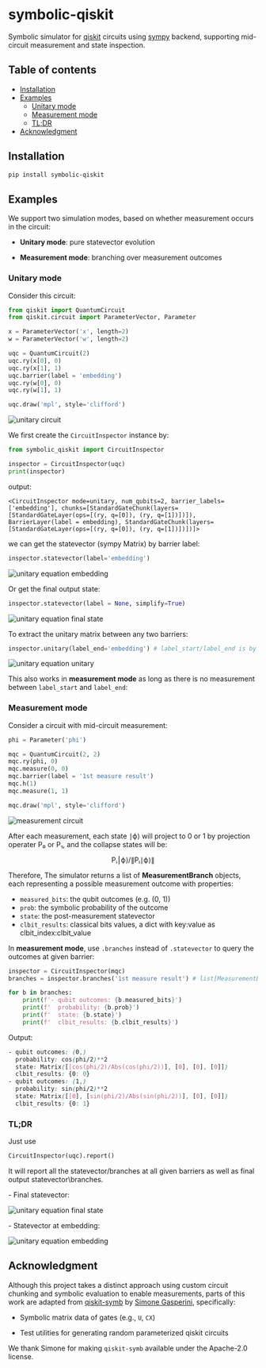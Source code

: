 # symbolic-qiskit

Symbolic simulator for [qiskit](https://github.com/Qiskit/qiskit) circuits using [sympy](https://github.com/sympy/sympy) backend, supporting mid-circuit measurement and state inspection.

## Table of contents
- [Installation](#installation)
- [Examples](#examples)
  - [Unitary mode](#unitary-mode)
  - [Measurement mode](#measurement-mode)
  - [TL;DR](#tldr)
- [Acknowledgment](#acknowledgment)

## Installation
```bash
pip install symbolic-qiskit
```
## Examples

We support two simulation modes, based on whether measurement occurs in the circuit:

- **Unitary mode**: pure statevector evolution

- **Measurement mode**: branching over measurement outcomes

### Unitary mode

Consider this circuit:

```python
from qiskit import QuantumCircuit
from qiskit.circuit import ParameterVector, Parameter

x = ParameterVector('x', length=2)
w = ParameterVector('w', length=2)

uqc = QuantumCircuit(2)
uqc.ry(x[0], 0)
uqc.ry(x[1], 1)
uqc.barrier(label = 'embedding')
uqc.ry(w[0], 0)
uqc.ry(w[1], 1)

uqc.draw('mpl', style='clifford')
```
![unitary circuit](docs/circuits/unitary.png)

We first create the `CircuitInspector` instance by:

```python
from symbolic_qiskit import CircuitInspector

inspector = CircuitInspector(uqc)
print(inspector)
```

output:
```text
<CircuitInspector mode=unitary, num_qubits=2, barrier_labels=['embedding'], chunks=[StandardGateChunk(layers=[StandardGateLayer(ops=[(ry, q=[0]), (ry, q=[1])])]), BarrierLayer(label = embedding), StandardGateChunk(layers=[StandardGateLayer(ops=[(ry, q=[0]), (ry, q=[1])])])]>
```

we can get the statevector (sympy Matrix) by barrier label:

```python
inspector.statevector(label='embedding')
```
![unitary equation embedding](docs/equations/unitary/embedding.svg)

Or get the final output state:

```python
inspector.statevector(label = None, simplify=True)
```
![unitary equation final state](docs/equations/unitary/final_state.svg)

To extract the unitary matrix between any two barriers:

```python
inspector.unitary(label_end='embedding') # label_start/label_end is by default start/end of the circuit
```
![unitary equation unitary](docs/equations/unitary/unitary.svg)

This also works in **measurement mode** as long as there is no measurement between `label_start` and `label_end`:

### Measurement mode

Consider a circuit with mid-circuit measurement:

```python
phi = Parameter('phi')

mqc = QuantumCircuit(2, 2)
mqc.ry(phi, 0)
mqc.measure(0, 0)
mqc.barrier(label = '1st measure result')
mqc.h(1)
mqc.measure(1, 1)

mqc.draw('mpl', style='clifford')
```
![measurement circuit](docs/circuits/measurement.png)

After each measurement, each state ∣ϕ⟩ will project to 0 or 1 by projection operater P₀ or P₁, and the collapse states will be:

<div align="center">
    Pᵢ⎮ϕ⟩/∥Pᵢ∣ϕ⟩∥
</div>

Therefore, The simulator returns a list of **MeasurementBranch** objects, each representing a possible measurement outcome with properties:

- `measured_bits`: the qubit outcomes (e.g. (0, 1))
- `prob`: the symbolic probability of the outcome
- `state`: the post-measurement statevector
- `clbit_results`: classical bits values, a dict with key:value as clbit_index:clbit_value

In **measurement mode**, use `.branches` instead of `.statevector` to query the outcomes at given barrier:

```python
inspector = CircuitInspector(mqc)
branches = inspector.branches('1st measure result') # list[MeasurementBranch]

for b in branches:
    print(f'- qubit outcomes: {b.measured_bits}')
    print(f'  probability: {b.prob}')
    print(f'  state: {b.state}')
    print(f'  clbit_results: {b.clbit_results}')
```
Output:
```css
- qubit outcomes: (0,)
  probability: cos(phi/2)**2
  state: Matrix([[cos(phi/2)/Abs(cos(phi/2))], [0], [0], [0]])
  clbit_results: {0: 0}
- qubit outcomes: (1,)
  probability: sin(phi/2)**2
  state: Matrix([[0], [sin(phi/2)/Abs(sin(phi/2))], [0], [0]])
  clbit_results: {0: 1}
```


### TL;DR

Just use

```python
CircuitInspector(uqc).report()
```

It will report all the statevector/branches at all given barriers as well as final output statevector\branches.

\- Final statevector:

![unitary equation final state](docs/equations/unitary/final_state.svg)

\- Statevector at embedding:

![unitary equation embedding](docs/equations/unitary/embedding.svg)

## Acknowledgment

Although this project takes a distinct approach using custom circuit chunking and symbolic evaluation to enable measurements, parts of this work are adapted from [qiskit-symb](https://github.com/SimoneGasperini/qiskit-symb) by [Simone Gasperini](https://github.com/SimoneGasperini), specifically:

- Symbolic matrix data of gates (e.g., `U`, `CX`)

- Test utilities for generating random parameterized qiskit circuits

We thank Simone for making `qiskit-symb` available under the Apache-2.0 license.
